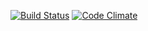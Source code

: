 [ ![Build Status](https://app.codeship.com/projects/9d3523c0-c946-0134-953f-06c0e4d341cd/status?branch=master)](https://app.codeship.com/projects/199263)
[![Code Climate](https://codeclimate.com/github/kseans8/fantasy-app/badges/gpa.svg)](https://codeclimate.com/github/kseans8/fantasy-app)
